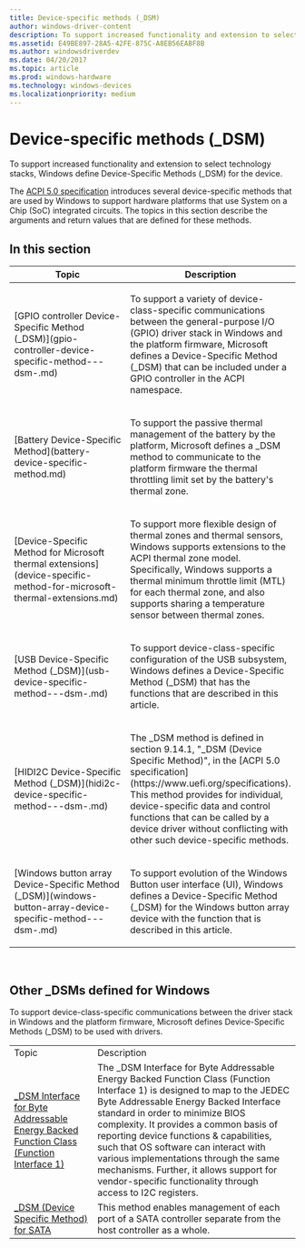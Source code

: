 ```yaml
---
title: Device-specific methods (_DSM)
author: windows-driver-content
description: To support increased functionality and extension to select technology stacks, Windows define Device-Specific Methods (_DSM) for the device.
ms.assetid: E49BE897-28A5-42FE-875C-A8EB56EABF8B
ms.author: windowsdriverdev
ms.date: 04/20/2017
ms.topic: article
ms.prod: windows-hardware
ms.technology: windows-devices
ms.localizationpriority: medium
---
```


# Device-specific methods (\_DSM)


To support increased functionality and extension to select technology stacks, Windows define Device-Specific Methods (\_DSM) for the device.

The [ACPI 5.0 specification](https://www.uefi.org/specifications) introduces several device-specific methods that are used by Windows to support hardware platforms that use System on a Chip (SoC) integrated circuits. The topics in this section describe the arguments and return values that are defined for these methods.

## In this section


<table>
<colgroup>
<col width="50%" />
<col width="50%" />
</colgroup>
<thead>
<tr class="header">
<th>Topic</th>
<th>Description</th>
</tr>
</thead>
<tbody>
<tr class="odd">
<td><p>[GPIO controller Device-Specific Method (_DSM)](gpio-controller-device-specific-method---dsm-.md)</p></td>
<td><p>To support a variety of device-class-specific communications between the general-purpose I/O (GPIO) driver stack in Windows and the platform firmware, Microsoft defines a Device-Specific Method (_DSM) that can be included under a GPIO controller in the ACPI namespace.</p></td>
</tr>
<tr class="even">
<td><p>[Battery Device-Specific Method](battery-device-specific-method.md)</p></td>
<td><p>To support the passive thermal management of the battery by the platform, Microsoft defines a _DSM method to communicate to the platform firmware the thermal throttling limit set by the battery's thermal zone.</p></td>
</tr>
<tr class="odd">
<td><p>[Device-Specific Method for Microsoft thermal extensions](device-specific-method-for-microsoft-thermal-extensions.md)</p></td>
<td><p>To support more flexible design of thermal zones and thermal sensors, Windows supports extensions to the ACPI thermal zone model. Specifically, Windows supports a thermal minimum throttle limit (MTL) for each thermal zone, and also supports sharing a temperature sensor between thermal zones.</p></td>
</tr>
<tr class="even">
<td><p>[USB Device-Specific Method (_DSM)](usb-device-specific-method---dsm-.md)</p></td>
<td><p>To support device-class-specific configuration of the USB subsystem, Windows defines a Device-Specific Method (_DSM) that has the functions that are described in this article.</p></td>
</tr>
<tr class="odd">
<td><p>[HIDI2C Device-Specific Method (_DSM)](hidi2c-device-specific-method---dsm-.md)</p></td>
<td><p>The _DSM method is defined in section 9.14.1, &quot;_DSM (Device Specific Method)&quot;, in the [ACPI 5.0 specification](https://www.uefi.org/specifications). This method provides for individual, device-specific data and control functions that can be called by a device driver without conflicting with other such device-specific methods.</p></td>
</tr>
<tr class="even">
<td><p>[Windows button array Device-Specific Method (_DSM)](windows-button-array-device-specific-method---dsm-.md)</p></td>
<td><p>To support evolution of the Windows Button user interface (UI), Windows defines a Device-Specific Method (_DSM) for the Windows button array device with the function that is described in this article.</p></td>
</tr>
</tbody>
</table>

 

## Other \_DSMs defined for Windows


To support device-class-specific communications between the driver stack in Windows and the platform firmware, Microsoft defines Device-Specific Methods (\_DSM) to be used with drivers.

|                                                                                                                                                                                             |                                                                                                                                                                                                                                                                                                                                                                                                                                                                                          |
|---------------------------------------------------------------------------------------------------------------------------------------------------------------------------------------------|------------------------------------------------------------------------------------------------------------------------------------------------------------------------------------------------------------------------------------------------------------------------------------------------------------------------------------------------------------------------------------------------------------------------------------------------------------------------------------------|
| Topic                                                                                                                                                                                       | Description                                                                                                                                                                                                                                                                                                                                                                                                                                                                              |
| [\_DSM Interface for Byte Addressable Energy Backed Function Class (Function Interface 1)](https://msdn.microsoft.com/library/windows/hardware/mt604741) | The \_DSM Interface for Byte Addressable Energy Backed Function Class (Function Interface 1) is designed to map to the JEDEC Byte Addressable Energy Backed Interface standard in order to minimize BIOS complexity. It provides a common basis of reporting device functions & capabilities, such that OS software can interact with various implementations through the same mechanisms. Further, it allows support for vendor-specific functionality through access to I2C registers. |
| [\_DSM (Device Specific Method) for SATA](https://msdn.microsoft.com/library/windows/hardware/dn613874)                                                                               | This method enables management of each port of a SATA controller separate from the host controller as a whole.                                                                                                                                                                                                                                                                                                                                                                           |

 

 

 




